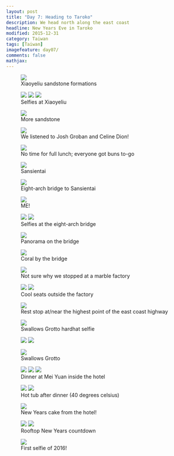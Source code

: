 ```yaml
---
layout: post
title: "Day 7: Heading to Taroko"
description: We head north along the east coast
headline: New Years Eve in Taroko
modified: 2015-12-31	
category: Taiwan
tags: [Taiwan]
imagefeature: day07/
comments: false
mathjax:
---
```

<figure>
<a href='{{ site.url }}/images/day07/xiaoyeliou-pano.jpg'><img src='{{ site.url }}/images/day07/xiaoyeliou-pano.jpg'></a>
    <figcaption>Xiaoyeliu sandstone formations</figcaption>
</figure>

<figure class="third">
<a href='{{ site.url }}/images/day07/xiaoyeliou-selfie1.jpg'><img src='{{ site.url }}/images/day07/xiaoyeliou-selfie1.jpg'></a>
<a href='{{ site.url }}/images/day07/xiaoyeliou-selfie2.jpg'><img src='{{ site.url }}/images/day07/xiaoyeliou-selfie2.jpg'></a>
<a href='{{ site.url }}/images/day07/xiaoyeliou-selfie3.jpg'><img src='{{ site.url }}/images/day07/xiaoyeliou-selfie3.jpg'></a>
    <figcaption>Selfies at Xiaoyeliu</figcaption>
</figure>

<figure>
<a href='{{ site.url }}/images/day07/sandstone.jpg'><img src='{{ site.url }}/images/day07/sandstone.jpg'></a>
    <figcaption>More sandstone</figcaption>
</figure>

<figure>
<a href='{{ site.url }}/images/day07/jgrobs.jpg'><img src='{{ site.url }}/images/day07/jgrobs.jpg'></a>
    <figcaption>We listened to Josh Groban and Celine Dion!</figcaption>
</figure>

<figure>
<a href='{{ site.url }}/images/day07/buns.jpg'><img src='{{ site.url }}/images/day07/buns.jpg'></a>
    <figcaption>No time for full lunch; everyone got buns to-go</figcaption>
</figure>

<figure>
<a href='{{ site.url }}/images/day07/sansientai-pano.jpg'><img src='{{ site.url }}/images/day07/sansientai-pano.jpg'></a>
    <figcaption>Sansientai</figcaption>
</figure>

<figure>
<a href='{{ site.url }}/images/day07/sansientai-bridge.jpg'><img src='{{ site.url }}/images/day07/sansientai-bridge.jpg'></a>
    <figcaption>Eight-arch bridge to Sansientai</figcaption>
</figure>

<figure>
<a href='{{ site.url }}/images/day07/sansientai-me.jpg'><img src='{{ site.url }}/images/day07/sansientai-me.jpg'></a>
    <figcaption>ME!</figcaption>
</figure>

<figure class="half">
<a href='{{ site.url }}/images/day07/sansientai-selfie1.jpg'><img src='{{ site.url }}/images/day07/sansientai-selfie1.jpg'></a>
<a href='{{ site.url }}/images/day07/sansientai-selfie2.jpg'><img src='{{ site.url }}/images/day07/sansientai-selfie2.jpg'></a>
    <figcaption>Selfies at the eight-arch bridge</figcaption>
</figure>

<figure>
<a href='{{ site.url }}/images/day07/sansientai-bridge-pano.jpg'><img src='{{ site.url }}/images/day07/sansientai-bridge-pano.jpg'></a>
    <figcaption>Panorama on the bridge</figcaption>
</figure>

<figure>
<a href='{{ site.url }}/images/day07/sansientai-coral.jpg'><img src='{{ site.url }}/images/day07/sansientai-coral.jpg'></a>
    <figcaption>Coral by the bridge</figcaption>
</figure>

<figure>
<a href='{{ site.url }}/images/day07/marble-factory.jpg'><img src='{{ site.url }}/images/day07/marble-factory.jpg'></a>
    <figcaption>Not sure why we stopped at a marble factory</figcaption>
</figure>

<figure class="half">
<a href='{{ site.url }}/images/day07/marble1.jpg'><img src='{{ site.url }}/images/day07/marble1.jpg'></a>
<a href='{{ site.url }}/images/day07/marble2.jpg'><img src='{{ site.url }}/images/day07/marble2.jpg'></a>
    <figcaption>Cool seats outside the factory</figcaption>
</figure>

<figure>
<a href='{{ site.url }}/images/day07/rest-stop.jpg'><img src='{{ site.url }}/images/day07/rest-stop.jpg'></a>
    <figcaption>Rest stop at/near the highest point of the east coast highway</figcaption>
</figure>

<figure>
<a href='{{ site.url }}/images/day07/swallows-grotto-selfie.jpg'><img src='{{ site.url }}/images/day07/swallows-grotto-selfie.jpg'></a>
    <figcaption>Swallows Grotto hardhat selfie</figcaption>
</figure>

<figure class="half">
<a href='{{ site.url }}/images/day07/swallows-grotto-vert1.jpg'><img src='{{ site.url }}/images/day07/swallows-grotto-vert1.jpg'></a>
<a href='{{ site.url }}/images/day07/swallows-grotto-vert2.jpg'><img src='{{ site.url }}/images/day07/swallows-grotto-vert2.jpg'></a>
</figure>

<figure>
<a href='{{ site.url }}/images/day07/swallows-grotto.jpg'><img src='{{ site.url }}/images/day07/swallows-grotto.jpg'></a>
    <figcaption>Swallows Grotto</figcaption>
</figure>

<figure class="third">
<a href='{{ site.url }}/images/day07/mei-yuan1.jpg'><img src='{{ site.url }}/images/day07/mei-yuan1.jpg'></a>
<a href='{{ site.url }}/images/day07/mei-yuan2.jpg'><img src='{{ site.url }}/images/day07/mei-yuan2.jpg'></a>
<a href='{{ site.url }}/images/day07/mei-yuan3.jpg'><img src='{{ site.url }}/images/day07/mei-yuan3.jpg'></a>
    <figcaption>Dinner at Mei Yuan inside the hotel</figcaption>
</figure>

<figure class="half">
<a href='{{ site.url }}/images/day07/hot-tub1.jpg'><img src='{{ site.url }}/images/day07/hot-tub1.jpg'></a>
<a href='{{ site.url }}/images/day07/hot-tub2.jpg'><img src='{{ site.url }}/images/day07/hot-tub2.jpg'></a>
    <figcaption>Hot tub after dinner (40 degrees celsius)</figcaption>
</figure>

<figure>
<a href='{{ site.url }}/images/day07/new-years-cake.jpg'><img src='{{ site.url }}/images/day07/new-years-cake.jpg'></a>
    <figcaption>New Years cake from the hotel!</figcaption>
</figure>

<figure class="half">
<a href='{{ site.url }}/images/day07/new-year1.jpg'><img src='{{ site.url }}/images/day07/new-year1.jpg'></a>
<a href='{{ site.url }}/images/day07/new-year2.jpg'><img src='{{ site.url }}/images/day07/new-year2.jpg'></a>
    <figcaption>Rooftop New Years countdown</figcaption>
</figure>

<figure>
<a href='{{ site.url }}/images/day07/new-years-selfie.jpg'><img src='{{ site.url }}/images/day07/new-years-selfie.jpg'></a>
    <figcaption>First selfie of 2016!</figcaption>
</figure>


